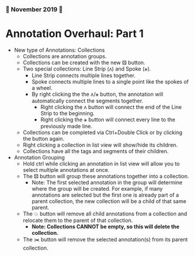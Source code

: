 ### 🦃 November 2019 🍂
# Annotation Overhaul: Part 1
* New type of Annotations: Collections
    * Collections are annotation groups.
    * Collections can be created with the new ⚄ button.
    * Two special collections: Line Strip (ʌ) and Spoke (⚹).
        * Line Strip connects multiple lines together.
        * Spoke connects multiple lines to a single point like the spokes of a wheel.
        * By right clicking the the ʌ/⚹ button, the annotation will automatically connect the segments together.
            * Right clicking the ʌ button will connect the end of the Line Strip to the beginning.
            * Right clicking the ⚹ button will connect every line to the previously made line.
    * Collections can be completed via Ctrl+Double Click or by clicking the button again.
    * Right clicking a collection in list view will show/hide its children.
    * Collections have all the tags and segments of their children.
* Annotation Grouping
    * Hold ctrl while clicking an annotation in list view will allow you to select multiple annotations at once.
    * The ⚄ button will group these annotations together into a collection.
        * Note: The first selected annotation in the group will determine where the group will be created. For example, if many annotations are selected but the first one is already part of a parent collection, the new collection will be a child of that same parent.
    * The 💥 button will remove all child annotations from a collection and relocate them to the parent of that collection.
        * **Note: Collections CANNOT be empty, so this will delete the collection.**
    * The ✂️ button will remove the selected annotation(s) from its parent collection.
